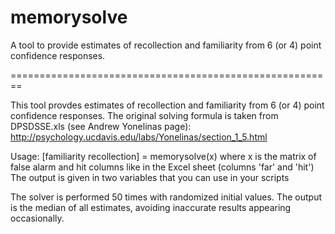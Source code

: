 memorysolve
===========

A tool to provide estimates of recollection and familiarity from 6 (or 4) point confidence responses.

========================================================

This tool provdes estimates of recollection and familiarity from 6 (or 4) point confidence responses. The original solving
formula is taken from DPSDSSE.xls (see Andrew Yonelinas page):
http://psychology.ucdavis.edu/labs/Yonelinas/section_1_5.html

Usage:
[familiarity recollection] = memorysolve(x)
where x is the matrix of false alarm and hit columns like in the Excel sheet (columns 'far' and 'hit')
The output is given in two variables that you can use in your scripts
 
The solver is performed 50 times with randomized initial values.
The output is the median of all estimates, avoiding inaccurate results appearing occasionally.


